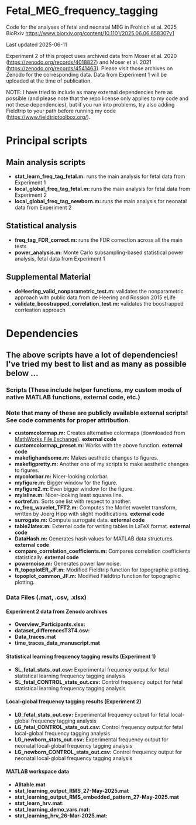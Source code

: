 # Fetal_MEG_frequency_tagging
Code for the analyses of fetal and neonatal MEG in Frohlich et al. 2025 BioRxiv
https://www.biorxiv.org/content/10.1101/2025.06.06.658307v1

Last updated 2025-06-11

Experiment 2 of this project uses archived data from Moser et al. 2020 (https://zenodo.org/records/4018827) and Moser et al. 2021 (https://zenodo.org/records/4541463). Please visit those archives on Zenodo for the corresponding data. Data from Experiment 1 will be uploaded at the time of publication. 

NOTE: I have tried to include as many external dependencies here as possible (and please note that the repo license only applies to my code and not these dependencies), but if you run into problems, try also adding Fieldtrip to your path before running my code (https://www.fieldtriptoolbox.org/). 

# Principal scripts

## Main analysis scripts

- **stat_learn_freq_tag_fetal.m:** runs the main analysis for fetal data from Experiment 1
- **local_global_freq_tag_fetal.m:** runs the main analysis for fetal data from Experiment 2
- **local_global_freq_tag_newborn.m:** runs the main analysis for neonatal data from Experiment 2

## Statistical analysis

- **freq_tag_FDR_correct.m:** runs the FDR correction across all the main tests
- **power_analysis.m:** Monte Carlo subsampling-based statistical power analysis, fetal data from Experiment 1

## Supplemental Material 

- **deHeering_valid_nonparametric_test.m:** validates the nonparametric approach with public data from de Heering and Rossion 2015 eLife
- **validate_boostrapped_correlation_test.m:** validates the boostrapped corrleation approach 
  
# Dependencies
## The above scripts have a lot of dependencies! I've tried my best to list and as many as possible below ... 

### Scripts (These include helper functions, my custom mods of native MATLAB functions, external code, etc.) 
### Note that many of these are publicly available external scripts! See code comments for proper attribution. 


- **customcolormap.m:** Creates alternative colormaps (downloaded from [MathWorks File Exchange](https://www.mathworks.com/matlabcentral/fileexchange/69470-custom-colormap)). **external code**
- **customcolormap_preset.m:** Works with the above function. **external code**
- **makefighandsome.m:** Makes aesthetic changes to figures.
- **makefigpretty.m:** Another one of my scripts to make aesthetic changes to figures.
- **mycolorbar.m:** Nicer-looking colorbar.
- **myfigure.m:** Bigger window for the figure.
- **myfigure2.m:** Even bigger window for the figure.
- **mylsline.m:** Nicer-looking least squares line.
- **sortref.m:** Sorts one list with respect to another.
- **ro_freq_wavelet_TFT2.m:** Computes the Morlet wavelet transform, written by Joerg Hipp with slight modifications. **external code**
- **surrogate.m:** Compute surrogate data. **external code**
- **table2latex.m:** External code for writing tables in LaTeX format. **external code**
- **DataHash.m:** Generates hash values for MATLAB data structures. **external code**
- **compare_correlation_coefficients.m:** Compares correlation coefficients statistically.  **external code**
- **powernoise.m:** Generates power law noise.
- **ft_topoplotER_JF.m:** Modified Fieldtrip function for topographic plotting.
- **topoplot_common_JF.m:** Modified Fieldtrip function for topographic plotting.

### Data Files (.mat, .csv, .xlsx)
#### Experiment 2 data from Zenodo archives 
- **Overview_Participants.xlsx:** 
- **dataset_differencesT3T4.csv:**
- **Data_traces.mat**
- **time_traces_data_manuscript.mat**

#### Statistical learning frequency tagging results (Experiment 1)
- **SL_fetal_stats_out.csv:** Experimental frequency output for fetal statistical learning frequency tagging analysis
- **SL_fetal_CONTROL_stats_out.csv:** Control frequency output for fetal statistical learning frequency tagging analysis
 
#### Local-global frequency tagging results (Experiment 2)
- **LG_fetal_stats_out.csv:** Experimental frequency output for fetal local-global frequency tagging analysis  
- **LG_fetal_CONTROL_stats_out.csv:** Control frequency output for fetal local-global frequency tagging analysis  
- **LG_newborn_stats_out.csv:** Experimental frequency output for neonatal local-global frequency tagging analysis  
- **LG_newborn_CONTROL_stats_out.csv:** Control frequency output for neonatal local-global frequency tagging analysis  

#### MATLAB workspace data

- **Alltable.mat**
- **stat_learning_output_RMS_27-May-2025.mat**
- **stat_learning_output_RMS_embedded_pattern_27-May-2025.mat**
- **stat_learn_hrv.mat:** 
- **stat_learning_demo_vars.mat:** 
- **stat_learning_hrv_26-Mar-2025.mat:** 

